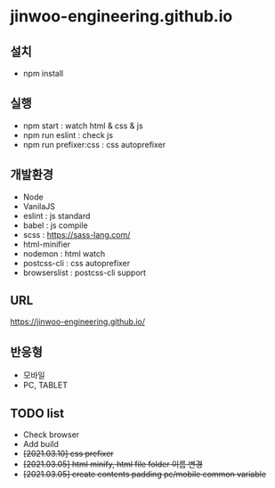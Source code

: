 # jinwoo-engineering.github.io

## 설치
* npm install


## 실행
* npm start : watch html & css & js
* npm run eslint : check js
* npm run prefixer:css : css autoprefixer


## 개발환경
* Node
* VanilaJS
* eslint : js standard
* babel : js compile
* scss : https://sass-lang.com/
* html-minifier
* nodemon : html watch
* postcss-cli : css autoprefixer
* browserslist : postcss-cli support


## URL 
https://jinwoo-engineering.github.io/


## 반응형
* 모바일
* PC, TABLET


## TODO list
* Check browser
* Add build
* ~~[2021.03.10] css prefixer~~
* ~~[2021.03.05] html minify, html file folder 이름 변경~~
* ~~[2021.03.05] create contents padding pc/mobile common variable~~


